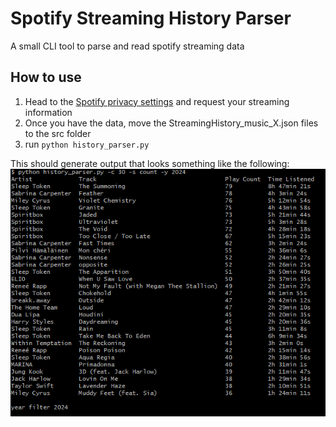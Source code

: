 # Spotify Streaming History Parser

A small CLI tool to parse and read spotify streaming data

## How to use

1. Head to the [Spotify privacy settings](https://www.spotify.com/en/account/privacy/) and request your streaming information
2. Once you have the data, move the StreamingHistory_music_X.json files to the src folder
3. run ```python history_parser.py```

This should generate output that looks something like the following:
![Output example](img/example.png)

